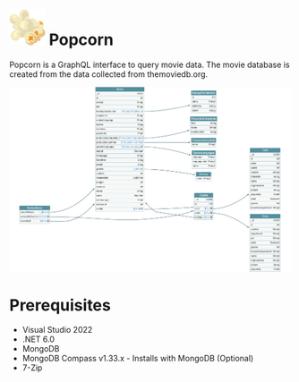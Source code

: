 # ![Logo](https://raw.githubusercontent.com/prashantkhandelwal/Popcorn/main/Assets/popcorn.png) Popcorn

Popcorn is a GraphQL interface to query movie data. The movie database is created from the data collected from themoviedb.org. 

![Schema](https://raw.githubusercontent.com/prashantkhandelwal/Popcorn/main/Assets/Schema.png)

# Prerequisites

- Visual Studio 2022
- .NET 6.0
- MongoDB
- MongoDB Compass v1.33.x - Installs with MongoDB (Optional)
- 7-Zip
